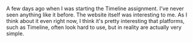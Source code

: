 A few days ago when I was starting the Timeline assignment. I've never seen anything like it before. The website itself was interesting to me. As I think about it even right now, I think it's pretty interesting that platforms, such as Timeline, often look hard to use, but in reality are actually very simple. 